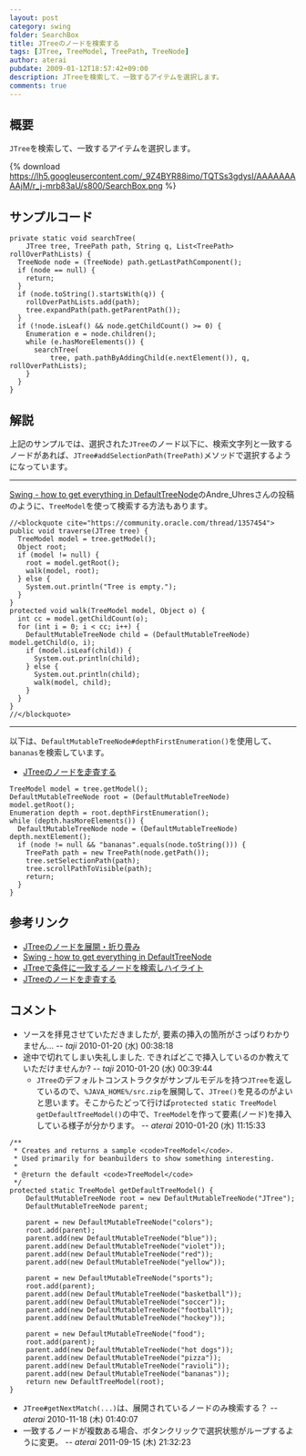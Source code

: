 ```yaml
---
layout: post
category: swing
folder: SearchBox
title: JTreeのノードを検索する
tags: [JTree, TreeModel, TreePath, TreeNode]
author: aterai
pubdate: 2009-01-12T18:57:42+09:00
description: JTreeを検索して、一致するアイテムを選択します。
comments: true
---
```

## 概要
`JTree`を検索して、一致するアイテムを選択します。

{% download https://lh5.googleusercontent.com/_9Z4BYR88imo/TQTSs3gdysI/AAAAAAAAAjM/r_j-mrb83aU/s800/SearchBox.png %}

## サンプルコード
<pre class="prettyprint"><code>private static void searchTree(
    JTree tree, TreePath path, String q, List&lt;TreePath&gt; rollOverPathLists) {
  TreeNode node = (TreeNode) path.getLastPathComponent();
  if (node == null) {
    return;
  }
  if (node.toString().startsWith(q)) {
    rollOverPathLists.add(path);
    tree.expandPath(path.getParentPath());
  }
  if (!node.isLeaf() &amp;&amp; node.getChildCount() &gt;= 0) {
    Enumeration e = node.children();
    while (e.hasMoreElements()) {
      searchTree(
          tree, path.pathByAddingChild(e.nextElement()), q, rollOverPathLists);
    }
  }
}
</code></pre>

## 解説
上記のサンプルでは、選択された`JTree`のノード以下に、検索文字列と一致するノードがあれば、`JTree#addSelectionPath(TreePath)`メソッドで選択するようになっています。

- - - -
[Swing - how to get everything in DefaultTreeNode](https://community.oracle.com/thread/1357454)のAndre_Uhresさんの投稿のように、`TreeModel`を使って検索する方法もあります。

<pre class="prettyprint"><code>//&lt;blockquote cite="https://community.oracle.com/thread/1357454"&gt;
public void traverse(JTree tree) {
  TreeModel model = tree.getModel();
  Object root;
  if (model != null) {
    root = model.getRoot();
    walk(model, root);
  } else {
    System.out.println("Tree is empty.");
  }
}
protected void walk(TreeModel model, Object o) {
  int cc = model.getChildCount(o);
  for (int i = 0; i &lt; cc; i++) {
    DefaultMutableTreeNode child = (DefaultMutableTreeNode) model.getChild(o, i);
    if (model.isLeaf(child)) {
      System.out.println(child);
    } else {
      System.out.println(child);
      walk(model, child);
    }
  }
}
//&lt;/blockquote&gt;
</code></pre>

- - - -
以下は、`DefaultMutableTreeNode#depthFirstEnumeration()`を使用して、`bananas`を検索しています。

- [JTreeのノードを走査する](http://ateraimemo.com/Swing/TraverseAllNodes.html)

<!-- dummy comment line for breaking list -->

<pre class="prettyprint"><code>TreeModel model = tree.getModel();
DefaultMutableTreeNode root = (DefaultMutableTreeNode) model.getRoot();
Enumeration depth = root.depthFirstEnumeration();
while (depth.hasMoreElements()) {
  DefaultMutableTreeNode node = (DefaultMutableTreeNode) depth.nextElement();
  if (node != null &amp;&amp; "bananas".equals(node.toString())) {
    TreePath path = new TreePath(node.getPath());
    tree.setSelectionPath(path);
    tree.scrollPathToVisible(path);
    return;
  }
}
</code></pre>

## 参考リンク
- [JTreeのノードを展開・折り畳み](http://ateraimemo.com/Swing/ExpandAllNodes.html)
- [Swing - how to get everything in DefaultTreeNode](https://community.oracle.com/thread/1357454)
- [JTreeで条件に一致するノードを検索しハイライト](http://ateraimemo.com/Swing/TreeNodeHighlightSearch.html)
- [JTreeのノードを走査する](http://ateraimemo.com/Swing/TraverseAllNodes.html)

<!-- dummy comment line for breaking list -->

## コメント
- ソースを拝見させていただきましたが, 要素の挿入の箇所がさっぱりわかりません... -- *taji* 2010-01-20 (水) 00:38:18
- 途中で切れてしまい失礼しました. できればどこで挿入しているのか教えていただけませんか? -- *taji* 2010-01-20 (水) 00:39:44
    - `JTree`のデフォルトコンストラクタがサンプルモデルを持つ`JTree`を返しているので、`%JAVA_HOME%/src.zip`を展開して、`JTree()`を見るのがよいと思います。そこからたどって行けば`protected static TreeModel getDefaultTreeModel()`の中で、`TreeModel`を作って要素(ノード)を挿入している様子が分かります。 -- *aterai* 2010-01-20 (水) 11:15:33

<!-- dummy comment line for breaking list -->

<pre class="prettyprint"><code>/**
 * Creates and returns a sample &lt;code&gt;TreeModel&lt;/code&gt;.
 * Used primarily for beanbuilders to show something interesting.
 *
 * @return the default &lt;code&gt;TreeModel&lt;/code&gt;
 */
protected static TreeModel getDefaultTreeModel() {
    DefaultMutableTreeNode root = new DefaultMutableTreeNode("JTree");
    DefaultMutableTreeNode parent;

    parent = new DefaultMutableTreeNode("colors");
    root.add(parent);
    parent.add(new DefaultMutableTreeNode("blue"));
    parent.add(new DefaultMutableTreeNode("violet"));
    parent.add(new DefaultMutableTreeNode("red"));
    parent.add(new DefaultMutableTreeNode("yellow"));

    parent = new DefaultMutableTreeNode("sports");
    root.add(parent);
    parent.add(new DefaultMutableTreeNode("basketball"));
    parent.add(new DefaultMutableTreeNode("soccer"));
    parent.add(new DefaultMutableTreeNode("football"));
    parent.add(new DefaultMutableTreeNode("hockey"));

    parent = new DefaultMutableTreeNode("food");
    root.add(parent);
    parent.add(new DefaultMutableTreeNode("hot dogs"));
    parent.add(new DefaultMutableTreeNode("pizza"));
    parent.add(new DefaultMutableTreeNode("ravioli"));
    parent.add(new DefaultMutableTreeNode("bananas"));
    return new DefaultTreeModel(root);
}
</code></pre>

- `JTree#getNextMatch(...)`は、展開されているノードのみ検索する？ -- *aterai* 2010-11-18 (木) 01:40:07
- 一致するノードが複数ある場合、ボタンクリックで選択状態がループするように変更。 -- *aterai* 2011-09-15 (木) 21:32:23

<!-- dummy comment line for breaking list -->
